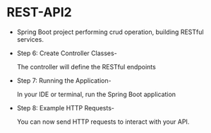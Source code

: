 # REST-API2
- Spring Boot project performing crud operation, building RESTful services.


- Step 6: Create Controller Classes-
  
  The controller will define the RESTful endpoints
  
- Step 7: Running the Application-
  
  In your IDE or terminal, run the Spring Boot application 

- Step 8: Example HTTP Requests-
  
  You can now send HTTP requests to interact with your API.
